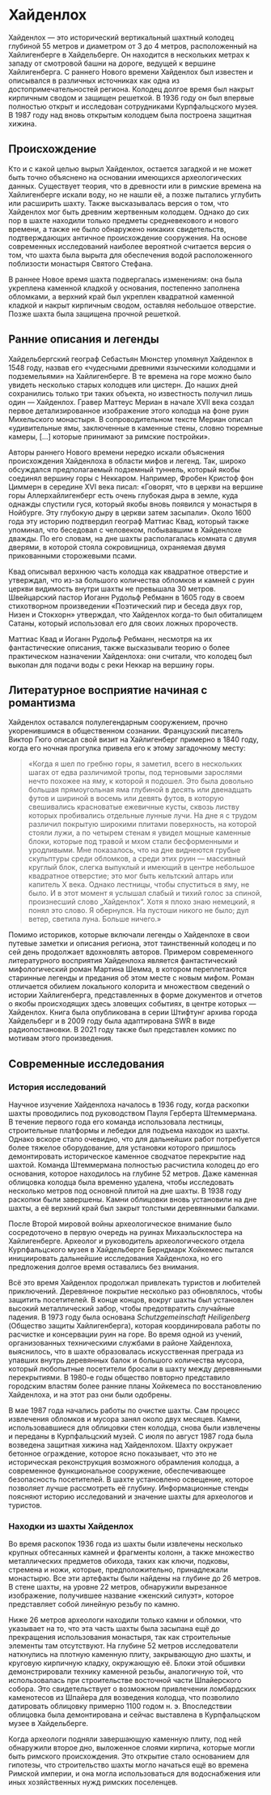 # Хайденлох 

Хайденлох — это исторический вертикальный шахтный колодец глубиной 55 метров и диаметром от 3 до 4 метров, расположенный на Хайлигенберге в Хайдельберге. Он находится в нескольких метрах к западу от смотровой башни на дороге, ведущей к вершине Хайлигенберга. С раннего Нового времени Хайденлох был известен и описывался в различных источниках как одна из достопримечательностей региона. Колодец долгое время был накрыт кирпичным сводом и защищен решеткой. В 1936 году он был впервые полностью открыт и исследован сотрудниками Курпфальцского музея. В 1987 году над вновь открытым колодцем была построена защитная хижина.

## Происхождение

Кто и с какой целью вырыл Хайденлох, остается загадкой и не может быть точно объяснено на основании имеющихся археологических данных. Существует теория, что в древности или в римские времена на Хайлигенберге искали воду, но не нашли её, а позже пытались углубить или расширить шахту. Также высказывалась версия о том, что Хайденлох мог быть древним жертвенным колодцем. Однако до сих пор в шахте находили только предметы средневекового и нового времени, а также не было обнаружено никаких свидетельств, подтверждающих античное происхождение сооружения. На основе современных исследований наиболее вероятной считается версия о том, что шахта была вырыта для обеспечения водой расположенного поблизости монастыря Святого Стефана.

В раннее Новое время шахта подвергалась изменениям: она была укреплена каменной кладкой у основания, постепенно заполнена обломками, а верхний край был укреплен квадратной каменной кладкой и накрыт кирпичным сводом, оставляя небольшое отверстие. Позже шахта была защищена прочной решеткой.


## Ранние описания и легенды

Хайдельбергский географ Себастьян Мюнстер упомянул Хайденлох в 1548 году, назвав его «чудесными древними языческими колодцами и подземельями» на Хайлигенберге. В те времена на горе можно было увидеть несколько старых колодцев или цистерн. До наших дней сохранились только три таких объекта, но известность получил лишь один — Хайденлох. Гравер Маттеус Мериан в начале XVII века создал первое детализированное изображение этого колодца на фоне руин Михельского монастыря. В сопроводительном тексте Мериан описал «удивительные ямы, заключенные в каменные стены, словно тюремные камеры, […] которые принимают за римские постройки».

Авторы раннего Нового времени нередко искали объяснения происхождения Хайденлоха в области мифов и легенд. Так, широко обсуждался предполагаемый подземный туннель, который якобы соединял вершину горы с Неккаром. Например, Фробен Кристоф фон Циммерн в середине XVI века писал: «Говорят, что в церкви на вершине горы Аллерхайлигенберг есть очень глубокая дыра в земле, куда однажды спустили гуся, который якобы вновь появился у монастыря в Нойбурге. Эту глубокую дыру в церкви затем засыпали». Около 1600 года эту историю подтвердил географ Маттиас Квад, который также упоминал, что беседовал с человеком, побывавшим в Хайденлохе дважды. По его словам, на дне шахты располагалась комната с двумя дверями, в которой стояла сокровищница, охраняемая двумя прикованными сторожевыми псами.

Квад описывал верхнюю часть колодца как квадратное отверстие и утверждал, что из-за большого количества обломков и камней с руин церкви видимость внутри шахты не превышала 30 метров. Швейцарский пастор Иоганн Рудольф Ребманн в 1605 году в своем стихотворном произведении «Поэтический пир и беседа двух гор, Низен и Стокхорн» утверждал, что Хайденлох когда-то был обиталищем Сатаны, который использовал его для своих ложных пророчеств.

Маттиас Квад и Иоганн Рудольф Ребманн, несмотря на их фантастические описания, также высказывали теорию о более практическом назначении Хайденлоха: они считали, что колодец был выкопан для подачи воды с реки Неккар на вершину горы.

## Литературное восприятие начиная с романтизма

Хайденлох оставался полулегендарным сооружением, прочно укоренившимся в общественном сознании. Французский писатель Виктор Гюго описал свой визит на Хайлигенберг примерно в 1840 году, когда его ночная прогулка привела его к этому загадочному месту: 

> «Когда я шел по гребню горы, я заметил, всего в нескольких шагах от едва различимой тропы, под терновыми зарослями нечто похожее на яму, к которой я подошел. Это была довольно большая прямоугольная яма глубиной в десять или двенадцать футов и шириной в восемь или девять футов, в которую свешивались красноватые ежевичные кусты, сквозь листву которых пробивались отдельные лунные лучи. На дне я с трудом различил покрытую широкими плитами поверхность, на которой стояли лужи, а по четырем стенам я увидел мощные каменные блоки, которые под травой и мхом стали бесформенными и уродливыми. Мне показалось, что на дне виднеются грубые скульптуры среди обломков, а среди этих руин — массивный круглый блок, слегка выпуклый и имеющий в центре небольшое квадратное отверстие; это мог быть кельтский алтарь или капитель X века. Однако лестницы, чтобы спуститься в яму, не было. И в этот момент я услышал слабый и тихий голос за спиной, произнесший слово „Хайденлох“. Хотя я плохо знаю немецкий, я понял это слово. Я обернулся. На пустоши никого не было; дул ветер, светила луна. Больше ничего.»

Помимо историков, которые включали легенды о Хайденлохе в свои путевые заметки и описания региона, этот таинственный колодец и по сей день продолжает вдохновлять авторов. Примером современного литературного восприятия Хайденлоха является фантастический мифологический роман Мартина Шемма, в котором переплетаются старинные легенды и предания об этом месте с новым мифом. Роман отличается обилием локального колорита и множеством сведений о истории Хайлигенберга, представленных в форме документов и отчетов о якобы происходящих здесь зловещих событиях, в центре которых — Хайденлох. Книга была опубликована в серии Штифтунг архива города Хайдельберг и в 2009 году была адаптирована SWR в виде радиопостановки. В 2021 году также был представлен комикс по мотивам этого произведения.

## Современные исследования

### История исследований

Научное изучение Хайденлоха началось в 1936 году, когда раскопки шахты проводились под руководством Пауля Герберта Штеммермана. В течение первого года его команда использовала лестницы, строительные платформы и лебедки для подъема находок из шахты. Однако вскоре стало очевидно, что для дальнейших работ потребуется более тяжелое оборудование, для установки которого пришлось демонтировать историческое каменное сводчатое перекрытие над шахтой. Команда Штеммермана полностью расчистила колодец до его основания, которое находилось на глубине 52 метров. Даже каменная облицовка колодца была временно удалена, чтобы исследовать несколько метров под основной плитой на дне шахты. В 1938 году раскопки были завершены. Камни облицовки вновь установили на дне шахты, а её верхний край был закрыт толстыми деревянными балками.

После Второй мировой войны археологическое внимание было сосредоточено в первую очередь на руинах Михаэльсклостера на Хайлигенберге. Археолог и руководитель археологического отдела Курпфальцского музея в Хайдельберге Берндмарк Хойкемес пытался инициировать дальнейшие исследования Хайденлоха, но его предложения долгое время оставались без внимания.

Всё это время Хайденлох продолжал привлекать туристов и любителей приключений. Деревянное покрытие несколько раз обновлялось, чтобы защитить посетителей. В конце концов, вокруг шахты был установлен высокий металлический забор, чтобы предотвратить случайные падения. В 1973 году была основана *Schutzgemeinschaft Heiligenberg* (Общество защиты Хайлигенберга), которая координировала работы по расчистке и консервации руин на горе. Во время одной из учений, организованных техническими службами в районе Хайденлоха, выяснилось, что в шахте образовалась искусственная преграда из упавших внутрь деревянных балок и большого количества мусора, который любопытные посетители бросали в шахту между деревянными перекрытиями. В 1980-е годы общество повторно представило городским властям более ранние планы Хойкемеса по восстановлению Хайденлоха, и на этот раз они были одобрены.

В мае 1987 года начались работы по очистке шахты. Сам процесс извлечения обломков и мусора занял около двух месяцев. Камни, использовавшиеся для облицовки стен колодца, снова были извлечены и переданы в Курпфальцский музей. С июля по август 1987 года была возведена защитная хижина над Хайденлохом. Шахту окружает бетонное ограждение, которое ясно показывает, что это не историческая реконструкция возможного обрамления колодца, а современное функциональное сооружение, обеспечивающее безопасность посетителей. В шахте установлено освещение, которое позволяет лучше рассмотреть её глубину. Информационные стенды поясняют историю исследований и значение шахты для археологов и туристов.

### Находки из шахты Хайденлох

Во время раскопок 1936 года из шахты были извлечены несколько крупных обтесанных камней и фрагменты колонн, а также множество металлических предметов обихода, таких как ключи, подковы, стремена и ножи, которые, предположительно, принадлежали монастырю. Все эти артефакты были найдены на глубине до 26 метров. В стене шахты, на уровне 22 метров, обнаружили вырезанное изображение, получившее название «женский силуэт», которое представляет собой линейную резьбу по камню.

Ниже 26 метров археологи находили только камни и обломки, что указывает на то, что эта часть шахты была засыпана ещё до прекращения использования монастыря, так как строительные элементы там отсутствуют. На глубине 52 метров исследователи наткнулись на плотную каменную плиту, закрывающую дно шахты, и круговую кирпичную кладку, окружающую её. Блоки этой обшивки демонстрировали технику каменной резьбы, аналогичную той, что использовалась при строительстве восточной части Шпайерского собора. Это свидетельствует о возможном привлечении ломбардских каменотесов из Шпайера для возведения колодца, что позволило датировать облицовку примерно 1100 годом н. э. Впоследствии облицовка была демонтирована и сейчас выставлена в Курпфальцском музее в Хайдельберге.

Когда археологи подняли завершающую каменную плиту, под ней обнаружили второе дно, выложенное слоями кирпича, которые могли быть римского происхождения. Это открытие стало основанием для гипотезы, что строительство шахты могло начаться ещё во времена Римской империи, и она могла использоваться для водоснабжения или иных хозяйственных нужд римских поселенцев.